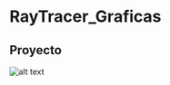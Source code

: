 # RayTracer_Graficas

## Proyecto

![alt text](https://github.com/campeon19/Engine3D_Graficas/blob/main/Proyecto2_Result/Proyecto%202.bmp?raw=true)
